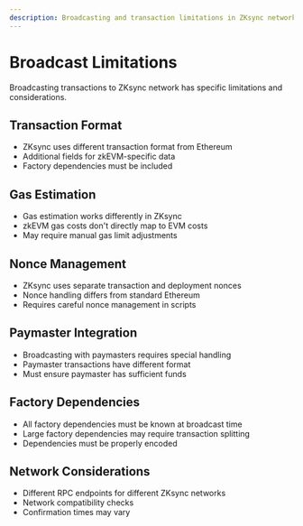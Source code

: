 ```yaml
---
description: Broadcasting and transaction limitations in ZKsync network.
---
```


# Broadcast Limitations

Broadcasting transactions to ZKsync network has specific limitations and considerations.

## Transaction Format

- ZKsync uses different transaction format from Ethereum
- Additional fields for zkEVM-specific data
- Factory dependencies must be included

## Gas Estimation

- Gas estimation works differently in ZKsync
- zkEVM gas costs don't directly map to EVM costs
- May require manual gas limit adjustments

## Nonce Management

- ZKsync uses separate transaction and deployment nonces
- Nonce handling differs from standard Ethereum
- Requires careful nonce management in scripts

## Paymaster Integration

- Broadcasting with paymasters requires special handling
- Paymaster transactions have different format
- Must ensure paymaster has sufficient funds

## Factory Dependencies

- All factory dependencies must be known at broadcast time
- Large factory dependencies may require transaction splitting
- Dependencies must be properly encoded

## Network Considerations

- Different RPC endpoints for different ZKsync networks
- Network compatibility checks
- Confirmation times may vary